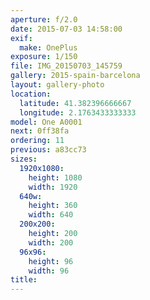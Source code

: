 ```yaml
---
aperture: f/2.0
date: 2015-07-03 14:58:00
exif:
  make: OnePlus
exposure: 1/150
file: IMG_20150703_145759
gallery: 2015-spain-barcelona
layout: gallery-photo
location:
  latitude: 41.382396666667
  longitude: 2.1763433333333
model: One A0001
next: 0ff38fa
ordering: 11
previous: a83cc73
sizes:
  1920x1080:
    height: 1080
    width: 1920
  640w:
    height: 360
    width: 640
  200x200:
    height: 200
    width: 200
  96x96:
    height: 96
    width: 96
title: 
---
```

